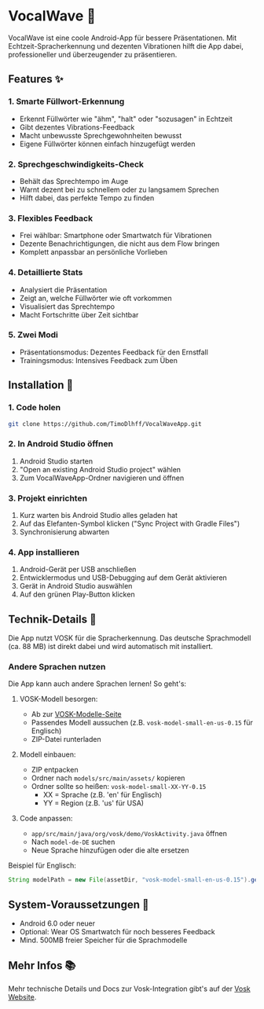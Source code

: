 # VocalWave 🎤

VocalWave ist eine coole Android-App für bessere Präsentationen. Mit Echtzeit-Spracherkennung und dezenten Vibrationen hilft die App dabei, professioneller und überzeugender zu präsentieren.

## Features ✨

### 1. Smarte Füllwort-Erkennung
- Erkennt Füllwörter wie "ähm", "halt" oder "sozusagen" in Echtzeit
- Gibt dezentes Vibrations-Feedback
- Macht unbewusste Sprechgewohnheiten bewusst
- Eigene Füllwörter können einfach hinzugefügt werden

### 2. Sprechgeschwindigkeits-Check
- Behält das Sprechtempo im Auge
- Warnt dezent bei zu schnellem oder zu langsamem Sprechen
- Hilft dabei, das perfekte Tempo zu finden

### 3. Flexibles Feedback
- Frei wählbar: Smartphone oder Smartwatch für Vibrationen
- Dezente Benachrichtigungen, die nicht aus dem Flow bringen
- Komplett anpassbar an persönliche Vorlieben

### 4. Detaillierte Stats
- Analysiert die Präsentation
- Zeigt an, welche Füllwörter wie oft vorkommen
- Visualisiert das Sprechtempo
- Macht Fortschritte über Zeit sichtbar

### 5. Zwei Modi
- Präsentationsmodus: Dezentes Feedback für den Ernstfall
- Trainingsmodus: Intensives Feedback zum Üben

## Installation 🚀

### 1. Code holen
```bash
git clone https://github.com/TimoDlhff/VocalWaveApp.git
```

### 2. In Android Studio öffnen
1. Android Studio starten
2. "Open an existing Android Studio project" wählen
3. Zum VocalWaveApp-Ordner navigieren und öffnen

### 3. Projekt einrichten
1. Kurz warten bis Android Studio alles geladen hat
2. Auf das Elefanten-Symbol klicken ("Sync Project with Gradle Files")
3. Synchronisierung abwarten

### 4. App installieren
1. Android-Gerät per USB anschließen
2. Entwicklermodus und USB-Debugging auf dem Gerät aktivieren
3. Gerät in Android Studio auswählen
4. Auf den grünen Play-Button klicken

## Technik-Details 🔧

Die App nutzt VOSK für die Spracherkennung. Das deutsche Sprachmodell (ca. 88 MB) ist direkt dabei und wird automatisch mit installiert.

### Andere Sprachen nutzen

Die App kann auch andere Sprachen lernen! So geht's:

1. VOSK-Modell besorgen:
   - Ab zur [VOSK-Modelle-Seite](https://alphacephei.com/vosk/models)
   - Passendes Modell aussuchen (z.B. `vosk-model-small-en-us-0.15` für Englisch)
   - ZIP-Datei runterladen

2. Modell einbauen:
   - ZIP entpacken
   - Ordner nach `models/src/main/assets/` kopieren
   - Ordner sollte so heißen: `vosk-model-small-XX-YY-0.15`
     - XX = Sprache (z.B. 'en' für Englisch)
     - YY = Region (z.B. 'us' für USA)

3. Code anpassen:
   - `app/src/main/java/org/vosk/demo/VoskActivity.java` öffnen
   - Nach `model-de-DE` suchen
   - Neue Sprache hinzufügen oder die alte ersetzen

Beispiel für Englisch:
```java
String modelPath = new File(assetDir, "vosk-model-small-en-us-0.15").getAbsolutePath();
```

## System-Voraussetzungen 📱

- Android 6.0 oder neuer
- Optional: Wear OS Smartwatch für noch besseres Feedback
- Mind. 500MB freier Speicher für die Sprachmodelle

## Mehr Infos 📚

Mehr technische Details und Docs zur Vosk-Integration gibt's auf der [Vosk Website](https://alphacephei.com/vosk/android).
